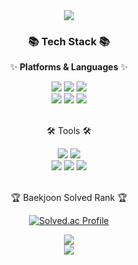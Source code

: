 <div align=center>
	<img src="https://capsule-render.vercel.app/api?type=waving&color=auto&height=200&section=header&text=bbbang105%20Github!&fontSize=90" />	
</div>
<div align=center>
	<h3>📚 Tech Stack 📚</h3>
	<p>✨ <b>Platforms & Languages</b> ✨</p>
</div>
<div align="center">
 <img src="https://img.shields.io/badge/Python-3776AB?style=plastic&logo=Python&logoColor=white"/>
 <img src="https://img.shields.io/badge/Java-FFFFFF?style=flat&logo=openjdk&logoColor=white" />
 <img src="https://img.shields.io/badge/React-61DAFB?style=flat&logo=React&logoColor=white" />
	<br>
 <img src="https://img.shields.io/badge/AWS-232F3E?style=flat&logo=AmazonAWS&logoColor=white" />
 <img src="https://img.shields.io/badge/Docker-2496ED?style=plastic&logo=Docker&logoColor=white"/>
 <img src="https://img.shields.io/badge/jenkins-24939?style=plastic&logo=jenkins&logoColor=white"/>
</div>
<br>
<div align=center>
	<p>🛠 Tools 🛠</p>
</div>
<div align=center>
	<img src="https://img.shields.io/badge/Eclipse%20IDE-2C2255?style=flat&logo=EclipseIDE&logoColor=white" />
	<img src="https://img.shields.io/badge/Visual%20Studio%20Code-007ACC?style=flat&logo=VisualStudioCode&logoColor=white" />
 <br>
 <img src="https://img.shields.io/badge/GitHub-181717?style=flat&logo=GitHub&logoColor=white" />
 <img src="https://img.shields.io/badge/slack-4A154B?style=plastic&logo=slack&logoColor=white"/>
 <img src="https://img.shields.io/badge/notion-000000?style=plastic&logo=notion&logoColor=white"/>

</div>
<br>
<div align="center">
<p>🏆 Baekjoon Solved Rank 🏆</p>
	
[![Solved.ac Profile](http://mazassumnida.wtf/api/v2/generate_badge?boj=hsh111366)](https://solved.ac/hsh111366)
 
</div>
<div align=center>
<img src="https://github-readme-stats.vercel.app/api/top-langs/?username=bbbang105&layout=compact">
</div>
<div align=center>
<img src="https://github-readme-stats.vercel.app/api?username=bbbang105&show_icons=true">
</div>
